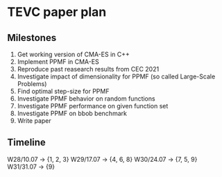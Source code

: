 # TEVC paper plan

## Milestones

1. Get working version of CMA-ES in C++
2. Implement PPMF in CMA-ES
3. Reproduce past reasearch results from CEC 2021
4. Investigate impact of dimensionality for PPMF (so called Large-Scale Problems)
5. Find optimal step-size for PPMF
6. Investigate PPMF behavior on random functions
7. Investigate PPMF performance on given function set
8. Investigate PPMF on bbob benchmark
9. Write paper


## Timeline

W28/10.07 -> {1, 2, 3}
W29/17.07 -> {4, 6, 8}
W30/24.07 -> {7, 5, 9}
W31/31.07 -> {9}


